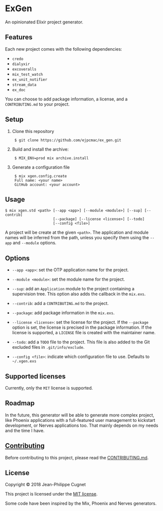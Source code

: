 # ExGen

An opinionated Elixir project generator.

## Features

Each new project comes with the following dependencies:

* `credo`
* `dialyxir`
* `excoveralls`
* `mix_test_watch`
* `ex_unit_notifier`
* `stream_data`
* `ex_doc`

You can choose to add package information, a license, and a `CONTRIBUTING.md` to
your project.

## Setup

1. Clone this repository

        $ git clone https://github.com/ejpcmac/ex_gen.git

2. Build and install the archive:

        $ MIX_ENV=prod mix archive.install

3. Generate a configuration file

        $ mix xgen.config.create
        Full name: <your name>
        GitHub account: <your account>

## Usage

    $ mix xgen.std <path> [--app <app>] [--module <module>] [--sup] [--contrib]
                          [--package] [--license <license>] [--todo]
                          [--config <file>]

A project will be create at the given `<path>`. The application and module
names will be inferred from the path, unless you specify them using the
`--app` and `--module` options.

## Options

* `--app <app>`: set the OTP application name for the project.

* `--module <module>`: set the module name for the project.

* `--sup`: add an `Application` module to the project containing a supervision
    tree. This option also adds the callback in the `mix.exs`.

* `--contrib`: add a `CONTRIBUTING.md` to the project.

* `--package`: add package information in the `mix.exs`.

* `--license <license>`: set the license for the project. If the `--package`
    option is set, the license is precised in the package information. If the
    license is supported, a `LICENSE` file is created with the maintainer
    name.

* `--todo`: add a `TODO` file to the project. This file is also added to the
    Git excluded files in `.git/info/exclude`.

* `--config <file>`: indicate which configuration file to use. Defaults to
    `~/.xgen.exs`

## Supported licenses

Currently, only the `MIT` license is supported.

## Roadmap

In the future, this generator will be able to generate more complex project,
like Phoenix applications with a full-featured user management to kickstart
development, or Nerves applications too. That mainly depends on my needs and the
time I have.

## [Contributing](CONTRIBUTING.md)

Before contributing to this project, please read the
[CONTRIBUTING.md](CONTRIBUTING.md).

## License

Copyright © 2018 Jean-Philippe Cugnet

This project is licensed under the [MIT license](LICENSE).

Some code have been inspired by the Mix, Phoenix and Nerves generators.
